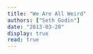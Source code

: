 ```yaml
---
title: "We Are All Weird"
authors: ["Seth Godin"]
date: "2013-03-20"
display: true
read: true
---
```



